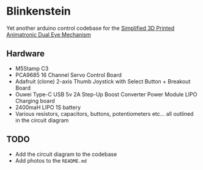 # Blinkenstein

Yet another arduino control codebase for the [Simplified 3D Printed Animatronic Dual Eye Mechanism](https://www.instructables.com/Simplified-3D-Printed-Animatronic-Dual-Eye-Mechani)

## Hardware
- M5Stamp C3
- PCA9685 16 Channel Servo Control Board
- Adafruit (clone) 2-axis Thumb Joystick with Select Button + Breakout Board
- Ouwei Type-C USB 5v 2A Step-Up Boost Converter Power Module LIPO Charging board
- 2400maH LIPO 1S battery
- Various resistors, capacitors, buttons, potentiometers etc... all outlined in the circuit diagram

## TODO
- Add the circuit diagram to the codebase
- Add photos to the `README.md`